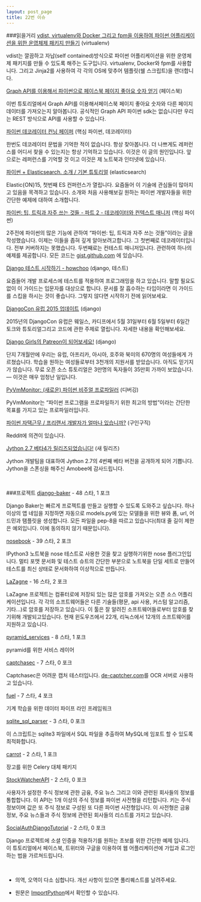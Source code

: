 ```yaml
---
layout: post_page
title: 22번 이슈
---
```


###읽을거리
<a href="http://mandrillapp.com/track/click/30273974/vdist.readthedocs.org?p=eyJzIjoiT3paclh4Y2R1VXMzSmFrNk8tSWg1RTZJTURJIiwidiI6MSwicCI6IntcInVcIjozMDI3Mzk3NCxcInZcIjoxLFwidXJsXCI6XCJodHRwOlxcXC9cXFwvdmRpc3QucmVhZHRoZWRvY3Mub3JnXFxcL2VuXFxcL2xhdGVzdFxcXC9cIixcImlkXCI6XCJkMjM4YTBiMmU0OWE0MzRlOGY2YmZkYmRhMjg5M2FiOFwiLFwidXJsX2lkc1wiOltcImE0OTM5MjU2YmE0MTc1YjlkYjU3YmVhMTdkODIzYWRhZjRjOGM4NDNcIl19In0" target="_blank">vdist, virtualenv와 Docker 그리고 fpm을 이용하여 파이썬 어플리케이션을 위한 운영체제 패키지 만들기</a> (virtualenv)

vdist는 깔끔하고 자납(self contained)방식으로 파이썬 어플리케이션을 위한 운영체제 패키지를 만들 수 있도록 해주는 도구입니다. virtualenv, Docker와 fpm를 사용합니다. 그리고 Jinja2를 사용하여 각 각의 OS에 맞추어 템플릿(쉘 스크립트)을 랜더합니다.

<a href="http://mandrillapp.com/track/click/30273974/www.idiotinside.com?p=eyJzIjoiVHRsR2p4SE9iT250bWNEa3gxbjZnR0p5c0E4IiwidiI6MSwicCI6IntcInVcIjozMDI3Mzk3NCxcInZcIjoxLFwidXJsXCI6XCJodHRwOlxcXC9cXFwvd3d3LmlkaW90aW5zaWRlLmNvbVxcXC8yMDE1XFxcLzAyXFxcLzEzXFxcL2dldC1udW1iZXItb2YtbGlrZXMtb2YtYS1mYWNlYm9vay1wYWdlLXVzaW5nLWdyYXBoLWFwaS1pbi1weXRob25cXFwvXCIsXCJpZFwiOlwiZDIzOGEwYjJlNDlhNDM0ZThmNmJmZGJkYTI4OTNhYjhcIixcInVybF9pZHNcIjpbXCJiYjg4MGZjZWJhY2M4ODJjYjUyZDUzZTYwMmJlMzNlYjRkODJiZDZjXCJdfSJ9" target="_blank">Graph API를 이용해서 파이썬으로 페이스북 페이지 좋아요 숫자 얻기</a> (페이스북)

이번 튜토리얼에서 Graph API를 이용해서페이스북 페이지 좋아요 숫자와 다른 페이지 데이터를 가져오는지 알아봅니다. 공식적인 Graph API 파이썬 sdk는 없습니다만 우리는 REST 방식으로 API를 사용할 수 있습니다.

<a href="http://mandrillapp.com/track/click/30273974/pydanny.com?p=eyJzIjoib0NfZjQ5Zk9yMGlJOUZRR1BubzN0Ukxua2FNIiwidiI6MSwicCI6IntcInVcIjozMDI3Mzk3NCxcInZcIjoxLFwidXJsXCI6XCJodHRwOlxcXC9cXFwvcHlkYW5ueS5jb21cXFwvcHl0aG9uLWRlY29yYXRvci1jaGVhdHNoZWV0Lmh0bWxcIixcImlkXCI6XCJkMjM4YTBiMmU0OWE0MzRlOGY2YmZkYmRhMjg5M2FiOFwiLFwidXJsX2lkc1wiOltcImJjY2I4ZWMwZjFhNmQ5YmE2N2M1MmE4YWQyNGI0OWU4MWI3OTRkZTdcIl19In0" target="_blank">파이썬 데코레이터 컨닝 페이퍼</a> (핵심 파이썬, 데코레이터)

한번도 데코레이터 문법을 기억한 적이 없습니다. 항상 찾아봅니다. 더 나쁘게도 레퍼런스를 어디서 찾을 수 있는지는 항상 기억하고 있습니다. 이것은 이 글의 원인입니다. 앞으로는 레퍼런스를 기억할 것 이고 이것은 제 노트북과 인터넷에 있습니다.

<a href="http://mandrillapp.com/track/click/30273974/blog.tryolabs.com?p=eyJzIjoiMzRNbzEwQnNPT00xRG5SMktTQ1B5cXNxRFowIiwidiI6MSwicCI6IntcInVcIjozMDI3Mzk3NCxcInZcIjoxLFwidXJsXCI6XCJodHRwOlxcXC9cXFwvYmxvZy50cnlvbGFicy5jb21cXFwvMjAxNVxcXC8wMlxcXC8xN1xcXC9weXRob24tZWxhc3RpY3NlYXJjaC1maXJzdC1zdGVwc1xcXC9cIixcImlkXCI6XCJkMjM4YTBiMmU0OWE0MzRlOGY2YmZkYmRhMjg5M2FiOFwiLFwidXJsX2lkc1wiOltcIjNhODZiYzkxZDU5MjkwNWI2YjA4NWIyYjRiMDFhY2MxNWYyZGNmMmJcIl19In0" target="_blank">파이썬 + Elasticsearch. 소개 / 기본 튜토리얼</a> (elasticsearch)

Elastic{ON}15, 첫번째 ES 컨퍼런스가 열립니다. 요즘들어 이 기술에 관심들이 많아지고 있음을 목격하고 있습니다. 소개와 처음 사용해보길 원하는 파이썬 개발자들을 위한 간단한 예제에 대하여 소개합니다.

<a href="http://mandrillapp.com/track/click/30273974/codefisher.org?p=eyJzIjoiQkQ0Tk9PUmhKM2hNMHhfbmp0YTg5dzZ2WjlzIiwidiI6MSwicCI6IntcInVcIjozMDI3Mzk3NCxcInZcIjoxLFwidXJsXCI6XCJodHRwczpcXFwvXFxcL2NvZGVmaXNoZXIub3JnXFxcL2NhdGNoXFxcL2Jsb2dcXFwvMjAxNVxcXC8wMlxcXC8xMFxcXC9weXRob24tZGVjb3JhdG9ycy1hbmQtY29udGV4dC1tYW5hZ2Vyc1xcXC9cIixcImlkXCI6XCJkMjM4YTBiMmU0OWE0MzRlOGY2YmZkYmRhMjg5M2FiOFwiLFwidXJsX2lkc1wiOltcIjcyOGI5NjZmOWRlY2Y5MTkzNDBkODVhNGYyM2MwNzMwODRlMTBjMjVcIl19In0" target="_blank">파이썬: 팁, 트릭과 자주 쓰는 것들 - 파트 2 - 데코레이터와 컨텍스트 매니저</a> (핵심 파이썬)

2주전에 파이썬의 많은 기능에 관하여 “파이썬: 팁, 트릭과 자주 쓰는 것들”이라는 글을 작성했습니다. 이제는 이들을 좁혀 깊게 알아보려고합니다. 그 첫번째로 데코레이터입니다. 전부 커버하지는 못했습니다. 두번째로는 컨테스트 매니저입니다. 관련하여 하나의 예제를 제공합니다. 모든 코드는 <a href="http://gist.github.com/" target="_blank">gist.github.com</a> 에 있습니다.

<a href="http://mandrillapp.com/track/click/30273974/howchoo.com?p=eyJzIjoiUFphRXhtcDRqSG1BRVFxbjlwdEw2YzlzX3RJIiwidiI6MSwicCI6IntcInVcIjozMDI3Mzk3NCxcInZcIjoxLFwidXJsXCI6XCJodHRwOlxcXC9cXFwvaG93Y2hvby5jb21cXFwvZ1xcXC9tamt3bXR1NXpkbFxcXC9nZXR0aW5nLXN0YXJ0ZWQtd2l0aC1kamFuZ28tdGVzdGluZ1wiLFwiaWRcIjpcImQyMzhhMGIyZTQ5YTQzNGU4ZjZiZmRiZGEyODkzYWI4XCIsXCJ1cmxfaWRzXCI6W1wiYmI1MzEyZWRjMWU0ODM5ZTg0N2RhNDA4ZDIxODQ0ZDQzNDM4Mjk5MlwiXX0ifQ" target="_blank">Django 테스트 시작하기 - howchoo</a> (django, 테스트)

요즘들어 개발 프로세스에 테스트를 적용하여 프로그래밍을 하고 있습니다. 말할 필요도 없이 이 가이드는 입문자를 대상으로 합니다. 문서를 잘 흡수하는 타입이라면 이 가이드를 스킵을 하시는 것이 좋습니다. 그렇지 않다면 시작하기 전에 읽어보세요.

<a href="http://mandrillapp.com/track/click/30273974/www.djangoproject.com?p=eyJzIjoiVHA4M0FqU29jTWxsN3Y3VjFCUFhsOHdnTDlrIiwidiI6MSwicCI6IntcInVcIjozMDI3Mzk3NCxcInZcIjoxLFwidXJsXCI6XCJodHRwczpcXFwvXFxcL3d3dy5kamFuZ29wcm9qZWN0LmNvbVxcXC93ZWJsb2dcXFwvMjAxNVxcXC9mZWJcXFwvMThcXFwvZGphbmdvY29uLWV1LTIwMTUtdXBkYXRlXFxcL1wiLFwiaWRcIjpcImQyMzhhMGIyZTQ5YTQzNGU4ZjZiZmRiZGEyODkzYWI4XCIsXCJ1cmxfaWRzXCI6W1wiZWNlNWQxMGQ4M2I3MGMzN2IxZmQ0Mzg5ODc5Y2I4NjYxMmIwZDA3MFwiXX0ifQ" target="_blank">DjangoCon 유럽 2015 업데이트</a> (django)

2015년의 DjangoCon 유럽은 웨일스, 카디프에서 5월 31일부터 6월 5일부터 6일간 토크와 튜토리얼그리고 코드에 관한 주제로 열립니다. 자세한 내용을 확인해보세요.

<a href="http://mandrillapp.com/track/click/30273974/blog.djangogirls.org?p=eyJzIjoieHducWdxTHdXb2xsQWEzLVpGOF9hZGtvUnhvIiwidiI6MSwicCI6IntcInVcIjozMDI3Mzk3NCxcInZcIjoxLFwidXJsXCI6XCJodHRwOlxcXC9cXFwvYmxvZy5kamFuZ29naXJscy5vcmdcXFwvcG9zdFxcXC8xMTEzNzg2MDM5MjhcIixcImlkXCI6XCJkMjM4YTBiMmU0OWE0MzRlOGY2YmZkYmRhMjg5M2FiOFwiLFwidXJsX2lkc1wiOltcIjIyZTA2OGRlY2U0MTcyZjFlNGVjNGFlMWYwOTA3ZWZiYTM5OWM4YTdcIl19In0" target="_blank">Django Girls의 Patreon이 되어보세요!</a> (django)

단지 7개월만에 우리는 유럽, 아프리카, 아시아, 호주와 북미의 670명의 여성들에게 가르쳤습니다. 학습을 원하는 여성들로부터 3천개의 지원서를 받았습니다. 아직도 믿기지가 않습니다.
무료 오픈 소스 튜토리얼은 3만명의 독자들이 35만회 가까이 보았습니다. — 이것은 매우 엄청난 일입니다.

<a href="http://mandrillapp.com/track/click/30273974/www.pyvmmonitor.com?p=eyJzIjoibmdiWGZuX001dHdjSm1QaU5UanllekVGZ2c4IiwidiI6MSwicCI6IntcInVcIjozMDI3Mzk3NCxcInZcIjoxLFwidXJsXCI6XCJodHRwOlxcXC9cXFwvd3d3LnB5dm1tb25pdG9yLmNvbVxcXC9cIixcImlkXCI6XCJkMjM4YTBiMmU0OWE0MzRlOGY2YmZkYmRhMjg5M2FiOFwiLFwidXJsX2lkc1wiOltcIjUxMGQ2ZmNjMWM4M2NmYzQ2MmE4YTE0YjFhY2VjYWEzNDFiOTE1ZWRcIl19In0" target="_blank">PyVmMonitor: (새로운) 파이썬 비주얼 프로파일러</a> (디버깅)

PyVmMonitor는 “파이썬 프로그램을 프로파일하기 위한 최고의 방법”이라는 간단한 목표를 가지고 있는 프로파일러입니다.

<a href="http://mandrillapp.com/track/click/30273974/www.reddit.com?p=eyJzIjoiZEowcjB5cmVTVG5ISGZ6Wk84Sl94dFJJTkR3IiwidiI6MSwicCI6IntcInVcIjozMDI3Mzk3NCxcInZcIjoxLFwidXJsXCI6XCJodHRwOlxcXC9cXFwvd3d3LnJlZGRpdC5jb21cXFwvclxcXC9QeXRob25cXFwvY29tbWVudHNcXFwvMnc3aDdmXFxcL2hvd19pc190aGVfZGVtYW5kX2Zvcl9weXRob25cXFwvXCIsXCJpZFwiOlwiZDIzOGEwYjJlNDlhNDM0ZThmNmJmZGJkYTI4OTNhYjhcIixcInVybF9pZHNcIjpbXCJiMmYxMDliNTU1N2ZhNDNiMjQ2ZTRmM2I4OTgwODRlM2JmZTNiMzVjXCJdfSJ9" target="_blank">파이썬 자택근무 / 프리랜서 개발자가 얼마나 있습니까?</a> (구인구직)

Reddit에 의견이 있습니다.

<a href="http://mandrillapp.com/track/click/30273974/fwierzbicki.blogspot.com?p=eyJzIjoiQnFoTUNsRndEanc3bFRsRGp2OVhGdW1oaGRZIiwidiI6MSwicCI6IntcInVcIjozMDI3Mzk3NCxcInZcIjoxLFwidXJsXCI6XCJodHRwOlxcXC9cXFwvZndpZXJ6Ymlja2kuYmxvZ3Nwb3QuY29tXFxcLzIwMTVcXFwvMDJcXFwvanl0aG9uLTI3LWJldGE0LXJlbGVhc2VkLmh0bWxcIixcImlkXCI6XCJkMjM4YTBiMmU0OWE0MzRlOGY2YmZkYmRhMjg5M2FiOFwiLFwidXJsX2lkc1wiOltcImUzNGI4MWUzOTk5MmRhYWYxMTFmMDc2NDBkOTVjYTZiNTdjMmY5YzRcIl19In0" target="_blank">Jython 2.7 베타4가 릴리즈되었습니다!</a> (새 릴리즈)

Jython 개발팀을 대표하여 Jython 2.7의 4번째 베타 버전을 공개하게 되어 기쁩니다. Jython을 스폰싱을 해주신 Amobee에 감사드립니다.

<br />

###프로젝트
<a href="http://mandrillapp.com/track/click/30273974/github.com?p=eyJzIjoiYlpyZ181TzVtd1N6R2RqOUttXzJmeFhHdmRnIiwidiI6MSwicCI6IntcInVcIjozMDI3Mzk3NCxcInZcIjoxLFwidXJsXCI6XCJodHRwczpcXFwvXFxcL2dpdGh1Yi5jb21cXFwva3Jpc2ZpZWxkc1xcXC9kamFuZ28tYmFrZXJcIixcImlkXCI6XCJkMjM4YTBiMmU0OWE0MzRlOGY2YmZkYmRhMjg5M2FiOFwiLFwidXJsX2lkc1wiOltcIjdmMTQ4ZGM2ZjljMzFiM2I0NmQ3MzZhZTFjYTIxOWQ5OTZlNWY2MjdcIl19In0" target="_blank">django-baker</a> - 48 스타, 1 포크

Django Baker는 빠르게 프로젝트를 만들고 실행할 수 있도록 도와주고 싶습니다. 하나 이상의 앱 네임을 지정하면 자동으로 models.py에 있는 모델들을 위한 뷰와 폼, url, 어드민과 탬플릿을 생성합니다. 모든 파일을 pep-8을 따르고 있습니다(최대 줄 길이 제한은 예외입니다. 이에 동의하지 않기 때문입니다).

<a href="http://mandrillapp.com/track/click/30273974/github.com?p=eyJzIjoiOFRfZmxJb0J5bzc4eVdmdDNvcTN2RFgzbjRrIiwidiI6MSwicCI6IntcInVcIjozMDI3Mzk3NCxcInZcIjoxLFwidXJsXCI6XCJodHRwczpcXFwvXFxcL2dpdGh1Yi5jb21cXFwvYm9sbHd5dmxcXFwvbm9zZWJvb2tcIixcImlkXCI6XCJkMjM4YTBiMmU0OWE0MzRlOGY2YmZkYmRhMjg5M2FiOFwiLFwidXJsX2lkc1wiOltcImI0YjBjOTNjNzkzMjhjNjc1NTRmYWZjMDc0ZTZmZGYxMWNmZjgwMDVcIl19In0" target="_blank">nosebook</a> - 39 스타, 2 포크

IPython3 노트북을 nose 테스트로 사용한 것을 찾고 실행하기위한 nose 플러그인입니다. 멀티 포맷 문서화 및 테스트 슈트의 간단한 부분으로 노트북을 단일 세트로 만들어 테스트를 최신 상태로 문서화하여 이상적으로 만듭니다.

<a href="http://mandrillapp.com/track/click/30273974/github.com?p=eyJzIjoiaXMzSVhMcnhTcGdhNGw1b1dlS25OWUxtRGFzIiwidiI6MSwicCI6IntcInVcIjozMDI3Mzk3NCxcInZcIjoxLFwidXJsXCI6XCJodHRwczpcXFwvXFxcL2dpdGh1Yi5jb21cXFwvQWxlc3NhbmRyb1pcXFwvTGFaYWduZVwiLFwiaWRcIjpcImQyMzhhMGIyZTQ5YTQzNGU4ZjZiZmRiZGEyODkzYWI4XCIsXCJ1cmxfaWRzXCI6W1wiYTc2YmVmNGJiOTYyNzdlYTEyMzZjM2U2YmM5M2EwOGMxNmNkMzBiY1wiXX0ifQ" target="_blank">LaZagne</a> - 16 스타, 2 포크

LaZagne 프로젝트는 컴퓨터로에 저장되 있는 많은 암호를 가져오는 오픈 소스 어플리케이션입니다. 각 각의 소프트웨어들은 다른 기술들(평문, api 사용, 커스텀 알고리즘, 기타…)로 암호를 저장하고 있습니다. 이 툴은 잘 알려진 소프트웨어들로부터 암호를 찾기위해 개발되고있습니다. 현재 윈도우즈에서 22개, 리눅스에서 12개의 소프트웨어를 지원하고 있습니다.

<a href="http://mandrillapp.com/track/click/30273974/github.com?p=eyJzIjoiNEh1UnRhQ2dyRWFkZjNTQm51UG96YUQzSVJRIiwidiI6MSwicCI6IntcInVcIjozMDI3Mzk3NCxcInZcIjoxLFwidXJsXCI6XCJodHRwczpcXFwvXFxcL2dpdGh1Yi5jb21cXFwvbW1lcmlja2VsXFxcL3B5cmFtaWRfc2VydmljZXNcIixcImlkXCI6XCJkMjM4YTBiMmU0OWE0MzRlOGY2YmZkYmRhMjg5M2FiOFwiLFwidXJsX2lkc1wiOltcIjIwNWI2MDYwOTRlYTdmMTVlOTA4YWU3NWM3YWM3YmI2NGU3MjA3OTBcIl19In0" target="_blank">pyramid_services</a> - 8 스타, 1 포크

pyramid를 위한 서비스 레이어

<a href="http://mandrillapp.com/track/click/30273974/github.com?p=eyJzIjoiMURjTm5HM19ZTWhQZ2pRaFcwSG5qSjZhNU1FIiwidiI6MSwicCI6IntcInVcIjozMDI3Mzk3NCxcInZcIjoxLFwidXJsXCI6XCJodHRwczpcXFwvXFxcL2dpdGh1Yi5jb21cXFwvbW1ldGluY2VcXFwvY2FwdGNoYXNlY1wiLFwiaWRcIjpcImQyMzhhMGIyZTQ5YTQzNGU4ZjZiZmRiZGEyODkzYWI4XCIsXCJ1cmxfaWRzXCI6W1wiOGU2M2IzOTRjODdjMGE0M2Y0OWMzODRhMDFkYzBmZWZiY2I3MGNjMVwiXX0ifQ" target="_blank">captchasec</a> - 7 스타, 0 포크

Captchasec은 어려운 캡처 테스터입니다. <a href="http://de-captcher.com/" target="_blank">de-captcher.com</a>를 OCR 서버로 사용하고 있습니다.

<a href="http://mandrillapp.com/track/click/30273974/github.com?p=eyJzIjoiZEFlZkR0VzBBUTRiTGpwbk8xd2o1UjhINjZ3IiwidiI6MSwicCI6IntcInVcIjozMDI3Mzk3NCxcInZcIjoxLFwidXJsXCI6XCJodHRwczpcXFwvXFxcL2dpdGh1Yi5jb21cXFwvYmFydHZtXFxcL2Z1ZWxcIixcImlkXCI6XCJkMjM4YTBiMmU0OWE0MzRlOGY2YmZkYmRhMjg5M2FiOFwiLFwidXJsX2lkc1wiOltcImY4NjU1NmM5MjQ4ODhjNmU4N2FhYTgwZjQ2MzJjNTczMjEzNzMxZGFcIl19In0" target="_blank">fuel</a> - 7 스타, 4 포크

기계 학습을 위한 데이터 파이프 라인 프레임워크

<a href="http://mandrillapp.com/track/click/30273974/github.com?p=eyJzIjoidzdtb1FPYjU3LXpxc1JZMmktYm9VUVhEX1FFIiwidiI6MSwicCI6IntcInVcIjozMDI3Mzk3NCxcInZcIjoxLFwidXJsXCI6XCJodHRwczpcXFwvXFxcL2dpdGh1Yi5jb21cXFwvbW90aGVyYXBwXFxcL3NxbGl0ZV9zcWxfcGFyc2VyXCIsXCJpZFwiOlwiZDIzOGEwYjJlNDlhNDM0ZThmNmJmZGJkYTI4OTNhYjhcIixcInVybF9pZHNcIjpbXCI2OGRjOWI1M2I3ZTdjY2FlY2NhYjczNDI5NTBjZjMzNTI3MWNkODlmXCJdfSJ9" target="_blank">sqlite_sql_parser</a> - 3 스타, 0 포크

이 스크립트는 sqlite3 파일에서 SQL 파일을 추출하여 MySQL에 임포트 할 수 있도록 최적화합니다.

<a href="http://mandrillapp.com/track/click/30273974/github.com?p=eyJzIjoiTzBnaHhxczZpTjJRSmxkUUZoTWVENFktd3M4IiwidiI6MSwicCI6IntcInVcIjozMDI3Mzk3NCxcInZcIjoxLFwidXJsXCI6XCJodHRwczpcXFwvXFxcL2dpdGh1Yi5jb21cXFwvamJvd2VuN1xcXC9jYXJyb3RcIixcImlkXCI6XCJkMjM4YTBiMmU0OWE0MzRlOGY2YmZkYmRhMjg5M2FiOFwiLFwidXJsX2lkc1wiOltcIjE5YTI4OTc5M2FmZWIyMWQxZjcwMjgzYzQ4MTJiYmJhZGJkN2Q5NThcIl19In0" target="_blank">carrot</a> - 2 스타, 1 포크

장고를 위한 Celery 대체 패키지

<a href="http://mandrillapp.com/track/click/30273974/github.com?p=eyJzIjoiczNiMlE3cm1uV0xvWlI0WVFKczI0S3UzNDdZIiwidiI6MSwicCI6IntcInVcIjozMDI3Mzk3NCxcInZcIjoxLFwidXJsXCI6XCJodHRwczpcXFwvXFxcL2dpdGh1Yi5jb21cXFwvU2FpV2ViQXBwc1xcXC9TdG9ja1dhdGNoZXJBUElcIixcImlkXCI6XCJkMjM4YTBiMmU0OWE0MzRlOGY2YmZkYmRhMjg5M2FiOFwiLFwidXJsX2lkc1wiOltcIjdlNWRmMTdiYzNmYWFmYTAxM2NkNTYwN2I2NDhhODVhYmUxYjg5ODFcIl19In0" target="_blank">StockWatcherAPI</a> - 2 스타, 0 포크

사용자가 설정한 주식 정보에 관한 금융, 주요 뉴스 그리고 이와 관련된 회사들의 정보를 통합합니다. 이 API는 1개 이상의 주식 정보를 파이썬 사전형을 리턴합니다. 키는 주식 정보이며 값은 또 주식 정보로 구성된 또 다른 파이썬 사전형입니다. 이 사전형은 금융 정보, 주요 뉴스들과 주식 정보에 관련된 회사들의 리스트를 가지고 있습니다.

<a href="http://mandrillapp.com/track/click/30273974/github.com?p=eyJzIjoiYzRsOW5hcEVCOUM5R1JJREpmQ2RYMUdlYW9ZIiwidiI6MSwicCI6IntcInVcIjozMDI3Mzk3NCxcInZcIjoxLFwidXJsXCI6XCJodHRwczpcXFwvXFxcL2dpdGh1Yi5jb21cXFwvZGF2aXNmcmVlbWFuMTAxNVxcXC9Tb2NpYWxBdXRoRGphbmdvVHV0b3JpYWxcIixcImlkXCI6XCJkMjM4YTBiMmU0OWE0MzRlOGY2YmZkYmRhMjg5M2FiOFwiLFwidXJsX2lkc1wiOltcIjQ2OWMzY2I2YzRjM2ZjZDYyZmIxZjNmODlkZjYwNzFiMWQxY2NmNTRcIl19In0" target="_blank">SocialAuthDjangoTutorial</a> - 2 스타, 0 포크

Django 프로젝트에 소셜 인증을 적용하기를 원하는 초보를 위한 간단한 예제 입니다. 이 튜토리얼에서 페이스북, 트위터와 구글을 이용하여 웹 어플리케이션에 가입과 로그인 하는 법을 가르쳐드립니다.

<br />

* 의역, 오역이 다소 심합니다. 개선 사항이 있으면 풀리퀘스트를 날려주세요.

* 원문은 <a href="http://importpython.com/newsletter/no/22/" target="_blank">ImportPython</a>에서 확인할 수 있습니다.
